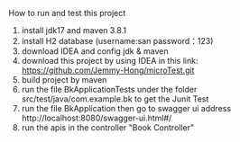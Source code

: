 How to run and test this project
1. install jdk17 and maven 3.8.1
2. install H2 database (username:san  password：123)
3. download IDEA and config jdk & maven
4. download this project by using IDEA in this link: https://github.com/Jemmy-Hong/microTest.git
5. build project by maven
6. run the file BkApplicationTests under the folder src/test/java/com.example.bk to get the Junit Test
7. run the file BkApplication then go to swagger ui address http://localhost:8080/swagger-ui.html#/
8. run the apis in the controller "Book Controller"
